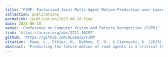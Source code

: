 ```yaml
---
title: "FJMP: Factorized Joint Multi-Agent Motion Prediction over Learned Directed Acyclic Interaction Graphs"
collection: publications
permalink: /publication/2023-06-18-fjmp
date: 2023-06-18
venue: 'Conference on Computer Vision and Pattern Recognition (CVPR)'
link: 'https://arxiv.org/abs/2211.16197'
github: 'https://github.com/RLuke22/FJMP'
citation: 'Rowe, L., Ethier, M., Dykhne, E. H., & Czarnecki, K. (2023). FJMP: Factorized joint multi-agent motion prediction over learned directed acyclic interaction graphs. In Proceedings of the IEEE/CVF Conference on Computer Vision and Pattern Recognition (pp. 13745-13755).'
abstract: 'Predicting the future motion of road agents is a critical task in an autonomous driving pipeline. In this work, we address the problem of generating a set of scene-level, or joint, future trajectory predictions in multi-agent driving scenarios. To this end, we propose FJMP, a Factorized Joint Motion Prediction framework for multi-agent interactive driving scenarios. FJMP models the future scene interaction dynamics as a sparse directed interaction graph, where edges denote explicit interactions between agents. We then prune the graph into a directed acyclic graph (DAG) and decompose the joint prediction task into a sequence of marginal and conditional predictions according to the partial ordering of the DAG, where joint future trajectories are decoded using a directed acyclic graph neural network (DAGNN). We conduct experiments on the INTERACTION and Argoverse 2 datasets and demonstrate that FJMP produces more accurate and scene-consistent joint trajectory predictions than non-factorized approaches, especially on the most interactive and kinematically interesting agents. FJMP ranks 1st on the multi-agent test leaderboard of the INTERACTION dataset.'
---
```

